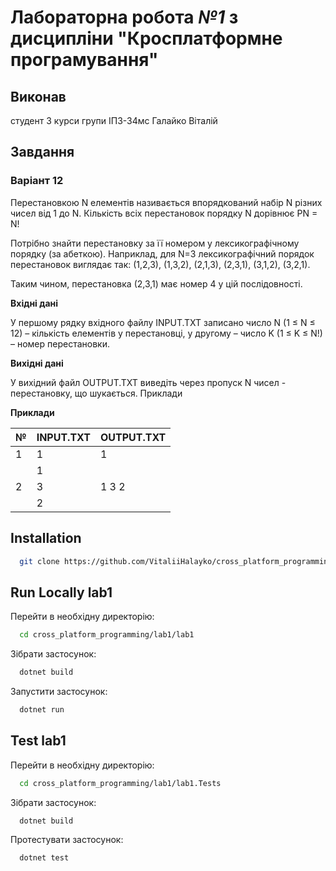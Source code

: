 # Лабораторна робота *№1* з дисципліни "Кросплатформне програмування"


## Виконав
студент 3 курси групи ІПЗ-34мс Галайко Віталій


## Завдання

### Варіант 12
Перестановкою N елементів називається впорядкований набір N різних чисел від 1 до N. Кількість всіх перестановок порядку N дорівнює PN = N!

Потрібно знайти перестановку за її номером у лексикографічному порядку (за абеткою). Наприклад, для N=3 лексикографічний порядок перестановок виглядає так:
(1,2,3), (1,3,2), (2,1,3), (2,3,1), (3,1,2), (3,2,1).

Таким чином, перестановка (2,3,1) має номер 4 у цій послідовності.

**Вхідні дані**

У першому рядку вхідного файлу INPUT.TXT записано число N (1 ≤ N ≤ 12) – кількість елементів у перестановці, у другому – число K (1 ≤ K ≤ N!) – номер перестановки.

**Вихідні дані**

У вихідний файл OUTPUT.TXT виведіть через пропуск N чисел - перестановку, що шукається.
Приклади

**Приклади**

| №  | INPUT.TXT | OUTPUT.TXT |
|----|-----------|------------|
| 1  | 1         | 1          |
|    | 1         |            |
| 2  | 3         | 1 3 2      |
|    | 2         |            |


## Installation

```bash
  git clone https://github.com/VitaliiHalayko/cross_platform_programming
```

    
## Run Locally lab1

Перейти в необхідну директорію:

```bash
  cd cross_platform_programming/lab1/lab1
```

Зібрати застосунок:

```bash
  dotnet build
```

Запустити застосунок:

```bash
  dotnet run
```


## Test lab1

Перейти в необхідну директорію:

```bash
  cd cross_platform_programming/lab1/lab1.Tests
```

Зібрати застосунок:

```bash
  dotnet build
```

Протестувати застосунок:

```bash
  dotnet test
```